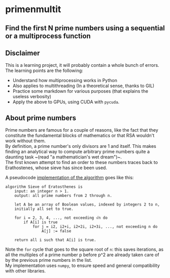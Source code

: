 # primenmultit
Find the first N prime numbers using a sequential or a multiprocess function
---

## Disclaimer
This is a learning project, it will probably contain a whole bunch of errors.\
The learning points are the following:
* Understand how multiprocessing works in Python
* Also applies to multithreading (In a theoretical sense, thanks to GIL)
* Practice some markdown for various purposes (that explains the useless verbosity)
* Apply the above to GPUs, using CUDA with `pycuda`.

## About prime numbers

Prime numbers are famous for a couple of reasons, like the fact that they constitute the fundamental blocks of mathematics or that RSA wouldn't work without them.\
By definition, a prime number's only divisors are 1 and itself. This makes finding an analytical way to compute arbitrary prime numbers quite a daunting task ~(read "a mathematician's wet dream")~. \
The first known attempt to find an order to these numbers traces back to Erathostenes, whose sieve has since been used.

A pseudocode [implementation of the algorithm](https://en.wikipedia.org/wiki/Sieve_of_Eratosthenes) goes like this:

```
algorithm Sieve of Eratosthenes is
    input: an integer n > 1.
    output: all prime numbers from 2 through n.

    let A be an array of Boolean values, indexed by integers 2 to n,
    initially all set to true.
    
    for i = 2, 3, 4, ..., not exceeding √n do
        if A[i] is true
            for j = i2, i2+i, i2+2i, i2+3i, ..., not exceeding n do
                A[j] := false

    return all i such that A[i] is true.
```
Note the  `for` cycle that goes to the square root of `n`: this saves iterations, as all the multiples of a prime number p before p^2 are already taken care of by the previous prime numbers in the list.\
My implementation uses `numpy`, to ensure speed and general compatibility with other libraries.  
